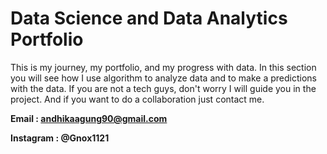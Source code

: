 # Data Science and Data Analytics Portfolio
This is my journey, my portfolio, and my progress with data. In this section you will see how I use algorithm to analyze data and to make a predictions with the data.
If you are not a tech guys, don't worry I will guide you in the project.
And if you want to do a collaboration just contact me. 


**Email : andhikaagung90@gmail.com**



**Instagram : @Gnox1121**
